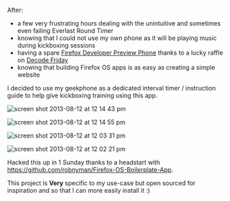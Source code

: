 After:
 - a few very frustrating hours dealing with the unintuitive and sometimes even failing Everlast Round Timer
 - knowing that I could not use my own phone as it will be playing music during kickboxing sessions 
 - having a spare [Firefox Developer Preview Phone](https://marketplace.firefox.com/developers/dev_phone) thanks
to a lucky raffle on [Decode Friday](http://www.meetup.com/DecodeFriday/events/119848052/)
 - knowing that building Firefox OS apps is as easy as creating a simple website
 
I decided to use my geekphone as a dedicated interval timer / instruction guide to help give kickboxing training
using this app.


![screen shot 2013-08-12 at 12 14 43 pm](https://f.cloud.github.com/assets/26752/946618/18f77e56-0338-11e3-8f45-0cdc2742907d.png)

![screen shot 2013-08-12 at 12 14 55 pm](https://f.cloud.github.com/assets/26752/946617/1562ef1e-0338-11e3-8ac0-8f427f227701.png)

![screen shot 2013-08-12 at 12 03 31 pm](https://f.cloud.github.com/assets/26752/946577/7d5c9c7a-0336-11e3-9c57-d31392d5c4ae.png)

![screen shot 2013-08-12 at 12 02 21 pm](https://f.cloud.github.com/assets/26752/946571/4cc0affc-0336-11e3-9f27-0dc043aefe6d.png)

Hacked this up in 1 Sunday thanks to a headstart with https://github.com/robnyman/Firefox-OS-Boilerplate-App.

This project is **Very** specific to my use-case but open sourced for inspiration 
and so that I can more easily install it :)
